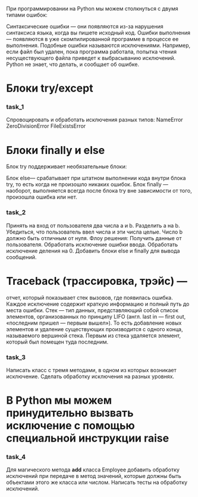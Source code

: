 При программировании на Python мы можем столкнуться с двумя типами ошибок:

Синтаксические ошибки — они появляются из-за нарушения синтаксиса языка, когда вы пишете исходный код.
Ошибки выполнения — появляются в уже скомпилированной программе в процессе ее выполнения. Подобные ошибки называются исключениями.
Например, если файл был удален, пока программа работала, попытка чтения несуществующего файла приведет к выбрасыванию исключений. Python не знает, что делать, и сообщает об ошибке.
# Блоки try/except
### task_1
Спровоцировать и обработать исключения разных типов:
NameError
ZeroDivisionError
FileExistsError

# Блоки finally и else
Блок try поддерживает необязательные блоки:

Блок else— срабатывает при штатном выполнении кода внутри блока try, то есть когда 
не произошло никаких ошибок.
Блок finally — наоборот, выполняется всегда после блока try вне зависимости от того, 
произошла ошибка или нет.

### task_2
Принять на вход от пользователя два числа a и b. Разделить a на b. Убедиться, что 
пользователь ввел числа и эти числа целые. Число b должно быть отличным от нуля.
Флоу решения:
Получить данные от пользователя.
Обработать исключение ошибки ввода.
Обработать исключение деления на 0.
Добавить блоки else и finally для вывода сообщений.

# Traceback (трассировка, трэйс) — 
отчет, который показывает стек вызовов, где появилась ошибка. Каждое исключение содержит краткую
информацию и полный путь до места ошибки.
Стек — тип данных, представляющий собой список элементов, организованных по принципу 
LIFO (англ. last in — first out, «последним пришел — первым вышел»). То есть добавление новых элементов 
и удаление существующих производится с одного конца, называемого вершиной стека. Первым из стека 
удаляется элемент, который был помещен туда последним.

### task_3
Написать класс с тремя методами, в одном из которых возникает исключение.
Сделать обработку исключения на разных уровнях.

# В Python мы можем принудительно вызвать исключение с помощью специальной инструкции raise

### task_4
Для магического метода __add__ класса Employee добавить обработку исключений при 
передаче в метод значений, которые должны быть объектами этого же класса или числом.
Написать тесты на обработку исключений.

